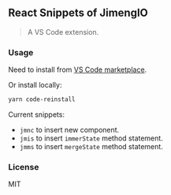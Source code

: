 ## React Snippets of JimengIO

> A VS Code extension.

### Usage

Need to install from [VS Code marketplace](https://marketplace.visualstudio.com/itemdetails?itemName=chenyong.jimeng-react-snippets).

Or install locally:

```bash
yarn code-reinstall
```

Current snippets:

- `jmnc` to insert new component.
- `jmis` to insert `immerState` method statement.
- `jmms` to insert `mergeState` method statement.

### License

MIT
